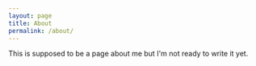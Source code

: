 ```yaml
---
layout: page
title: About
permalink: /about/
---
```


This is supposed to be a page about me but I'm not ready to write it yet. 